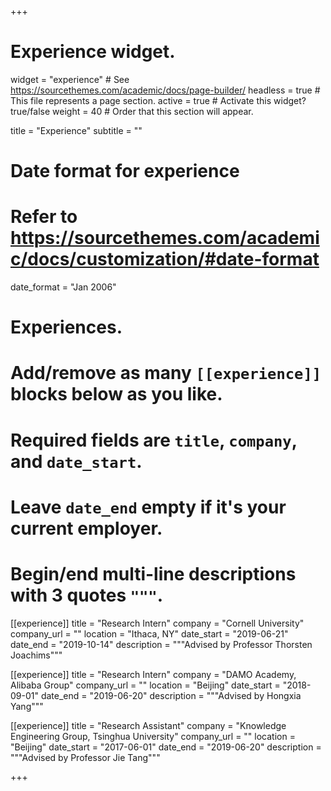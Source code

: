 +++
# Experience widget.
widget = "experience"  # See https://sourcethemes.com/academic/docs/page-builder/
headless = true  # This file represents a page section.
active = true  # Activate this widget? true/false
weight = 40  # Order that this section will appear.

title = "Experience"
subtitle = ""

# Date format for experience
#   Refer to https://sourcethemes.com/academic/docs/customization/#date-format
date_format = "Jan 2006"

# Experiences.
#   Add/remove as many `[[experience]]` blocks below as you like.
#   Required fields are `title`, `company`, and `date_start`.
#   Leave `date_end` empty if it's your current employer.
#   Begin/end multi-line descriptions with 3 quotes `"""`.
[[experience]]
  title = "Research Intern"
  company = "Cornell University"
  company_url = ""
  location = "Ithaca, NY"
  date_start = "2019-06-21"
  date_end = "2019-10-14"
  description = """Advised by Professor Thorsten Joachims"""

[[experience]]
  title = "Research Intern"
  company = "DAMO Academy, Alibaba Group"
  company_url = ""
  location = "Beijing"
  date_start = "2018-09-01"
  date_end = "2019-06-20"
  description = """Advised by Hongxia Yang"""

[[experience]]
  title = "Research Assistant"
  company = "Knowledge Engineering Group, Tsinghua University"
  company_url = ""
  location = "Beijing"
  date_start = "2017-06-01"
  date_end = "2019-06-20"
  description = """Advised by Professor Jie Tang"""

+++
